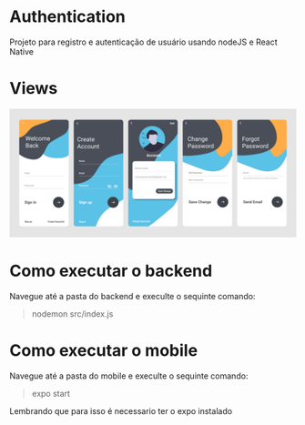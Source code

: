 # Authentication
Projeto para registro e autenticação de usuário usando nodeJS e React Native

# Views
<img src="mobile/src/assets/Pages.png">

# Como executar o backend 
Navegue até a pasta do backend e execulte o sequinte comando:
<blockquote>nodemon src/index.js</blockquote>

# Como executar o mobile 
Navegue até a pasta do mobile e execulte o sequinte comando:
<blockquote>expo start</blockquote>
Lembrando que para isso é necessario ter o expo instalado

